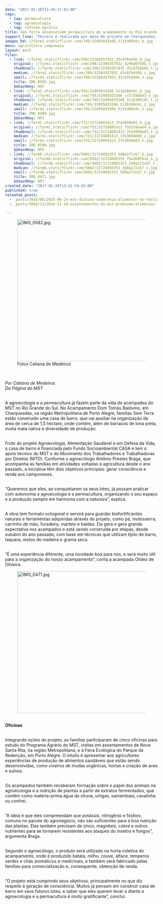 ```yaml
---
date: "2017-01-26T13:34:17-02:00"
tags:
  - tag: permacultura
  - tag: agroecologia
  - tag: reforma-agrária
title: Sem Terra desenvolvem permacultura em acampamento no Rio Grande do Sul
support_line: "Técnica é realizada por meio de projeto em Charqueadas, na região Metropolitana de Porto Alegre"
images_hd: //farm1.staticflickr.com/745/32495833166_511b360c6c_b.jpg
menu: agricultura camponesa
layout: post
files:
  - link: //farm1.staticflickr.com/398/32384357932_d3c6fb456b_b.jpg
    original: //farm1.staticflickr.com/398/32384357932_4296d0758b_o.jpg
    thumbnail: //farm1.staticflickr.com/398/32384357932_d3c6fb456b_t.jpg
    medium: //farm1.staticflickr.com/398/32384357932_d3c6fb456b_z.jpg
    small: //farm1.staticflickr.com/398/32384357932_d3c6fb456b_n.jpg
    title: IMG_0582.jpg
    $$hashKey: 0OY
  - link: //farm1.staticflickr.com/745/32495833166_511b360c6c_b.jpg
    original: //farm1.staticflickr.com/745/32495833166_cc5729dd43_o.jpg
    thumbnail: //farm1.staticflickr.com/745/32495833166_511b360c6c_t.jpg
    medium: //farm1.staticflickr.com/745/32495833166_511b360c6c_z.jpg
    small: //farm1.staticflickr.com/745/32495833166_511b360c6c_n.jpg
    title: IMG_0489.jpg
    $$hashKey: 0P1
  - link: //farm1.staticflickr.com/731/31724891413_37e3850e03_b.jpg
    original: //farm1.staticflickr.com/731/31724891413_7552c8aa64_o.jpg
    thumbnail: //farm1.staticflickr.com/731/31724891413_37e3850e03_t.jpg
    medium: //farm1.staticflickr.com/731/31724891413_37e3850e03_z.jpg
    small: //farm1.staticflickr.com/731/31724891413_37e3850e03_n.jpg
    title: IMG_0506.jpg
    $$hashKey: 0PA
  - link: //farm6.staticflickr.com/5602/31724892353_5d8a272cb7_b.jpg
    original: //farm6.staticflickr.com/5602/31724892353_f5a3b9f61e_o.jpg
    thumbnail: //farm6.staticflickr.com/5602/31724892353_5d8a272cb7_t.jpg
    medium: //farm6.staticflickr.com/5602/31724892353_5d8a272cb7_z.jpg
    small: //farm6.staticflickr.com/5602/31724892353_5d8a272cb7_n.jpg
    title: IMG_0471.jpg
    $$hashKey: 0PJ
created_date: "2017-01-26T13:41:54-02:00"
published: true
releated_posts:
  - _posts/2016/06/2016-06-24-mst-discute-soberania-alimentar-no-festival-da-utopia.md
  - _posts/2016/11/2016-11-10-assentamentos-do-mst-produzem-alimentos-livres-de-veneno-com-base-agroecologica.md

---
```

<figure class="image"><img alt="IMG_0582.jpg" height="467" src="//farm1.staticflickr.com/398/32384357932_d3c6fb456b_b.jpg" width="700" />
<figcaption>Fotos Catiana de Medeiros&nbsp;</figcaption>
</figure>

<p style="box-sizing: inherit; margin: 0px 0px 11px; font-size: 1.1em; color: rgb(85, 85, 85); font-family: &quot;Exo 2&quot;, Helvetica, Arial, sans-serif;">&nbsp;</p>

<p><em>Por Catiana de Medeiros<br />
Da P&aacute;gina do MST&nbsp;</em></p>

<p><br />
A agroecologia e a permacultura j&aacute; fazem parte da vida de acampados do MST no Rio Grande do Sul. No Acampamento Dom Tom&aacute;s Baldu&iacute;no, em Charqueadas, na regi&atilde;o Metropolitana de Porto Alegre, fam&iacute;lias Sem Terra est&atilde;o constru&iacute;do uma casa de barro, que vai auxiliar na organiza&ccedil;&atilde;o da &aacute;rea de cerca de 1,5 hectare, onde cont&eacute;m, al&eacute;m de barracos de lona preta, muita mata nativa e diversidade de produ&ccedil;&atilde;o.</p>

<p><br />
Fruto do projeto Agroecologia, Alimenta&ccedil;&atilde;o Saud&aacute;vel e em Defesa da Vida, a casa de barro &eacute; financiada pelo Fundo Socioambiental CASA e tem o apoio t&eacute;cnico do MST e do Movimento dos Trabalhadores e Trabalhadoras por Direitos (MTD). Conforme o agroec&oacute;logo Ant&ocirc;nio Prestes Braga, que acompanha as fam&iacute;lias em atividades voltadas &agrave; agricultura desde o ano passado, a iniciativa t&ecirc;m dois objetivos principais: gerar consci&ecirc;ncia e renda aos camponeses.</p>

<p><br />
&ldquo;Queremos que eles, ao conquistarem os seus lotes, j&aacute; possam praticar com autonomia a agroecologia e a permacultura, organizando o seu espa&ccedil;o e a produ&ccedil;&atilde;o sempre em harmonia com a natureza&rdquo;, explica.</p>

<p><br />
A obra tem formato octogonal e servir&aacute; para guardar biofortificantes naturais e ferramentas adquiridas atrav&eacute;s do projeto, como p&aacute;, motosserra, carrinho de m&atilde;o, furadeira, martelo e baldes. Ela gera e gera grande expectativa nos acampados e est&aacute; sendo constru&iacute;da por etapas, desde outubro do ano passado, com base em t&eacute;cnicas que utilizam tijolo de barro, taquara, restos de madeira e grama seca.</p>

<p><br />
&ldquo;&Eacute; uma experi&ecirc;ncia diferente, uma novidade boa para n&oacute;s, e ser&aacute; muito &uacute;til para a organiza&ccedil;&atilde;o do nosso acampamento&rdquo;, conta a acampada Olides de Oliveira.</p>

<figure class="image"><img alt="IMG_0471.jpg" height="467" src="//farm6.staticflickr.com/5602/31724892353_5d8a272cb7_b.jpg" width="700" />
<figcaption></figcaption>
</figure>

<p><br />
<strong>Oficinas</strong></p>

<p><br />
Integrando a&ccedil;&otilde;es do projeto, as fam&iacute;lias participaram de cinco oficinas para estudo do Programa Agr&aacute;rio do MST, visitas em assentamentos de Nova Santa Rita, na regi&atilde;o Metropolitana, e &agrave; Feira Ecol&oacute;gica do Parque da Reden&ccedil;&atilde;o, em Porto Alegre. O intuito &eacute; apresentar aos agricultores experi&ecirc;ncias de produ&ccedil;&atilde;o de alimentos saud&aacute;veis que est&atilde;o sendo desenvolvidas, como viveiros de mudas org&acirc;nicas, hortas e cria&ccedil;&atilde;o de aves e su&iacute;nos.</p>

<p><br />
Os acampados tamb&eacute;m receberam forma&ccedil;&atilde;o sobre o papel dos animais na agroecologia e a nutri&ccedil;&atilde;o de plantas a partir de extratos fermentados, que cont&ecirc;m como mat&eacute;ria-prima &aacute;gua da chuva, urtigas, samambaia, cavalinha ou confrei.</p>

<p><br />
&ldquo;A ideia &eacute; que eles compreendam que pot&aacute;ssio, nitrog&ecirc;nio e f&oacute;sforo, comuns no pacote do agroneg&oacute;cio, n&atilde;o s&atilde;o suficientes para a boa nutri&ccedil;&atilde;o das plantas. Elas tamb&eacute;m precisam de zinco, magn&eacute;sio, cobre e outros nutrientes para se tornarem resistentes aos ataques do insetos e fungos&rdquo;, argumenta Braga.</p>

<p><br />
Segundo o agroec&oacute;logo, o produto ser&aacute; utilizado na horta coletiva do acampamento, onde &eacute; produzido batata, milho, couve, alface, temperos verdes e ch&aacute;s arom&aacute;ticos e medicinais, e tamb&eacute;m ser&aacute; fabricado pelas fam&iacute;lias para comercializa&ccedil;&atilde;o e, consequente, obten&ccedil;&atilde;o de renda.</p>

<p><br />
&ldquo;O projeto est&aacute; cumprindo seus objetivos, principalmente no que diz respeito &agrave; gera&ccedil;&atilde;o de consci&ecirc;ncia. Muitos j&aacute; pensam em construir casa de barro em seus futuros lotes, e saber que eles querem levar a diante a agroecologia e a permacultura &eacute; muito gratificante&rdquo;, conclui.</p>

<p>&nbsp;</p>
